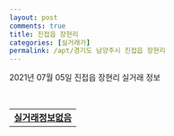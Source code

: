 ```yaml
---
layout: post
comments: true
title: 진접읍 장현리
categories: [실거래가]
permalink: /apt/경기도 남양주시 진접읍 장현리
---
```


2021년 07월 05일 진접읍 장현리 실거래 정보

<script type="text/javascript">
  google.charts.load('current', {'packages':['corechart']});
  google.charts.setOnLoadCallback(drawChart);

  function drawChart() {
    var data = google.visualization.arrayToDataTable([['거래일', '매매', '전월세', '전매'], ['20-07', 68, 51, 0], ['20-08', 29, 51, 0], ['20-09', 29, 42, 0], ['20-10', 43, 63, 0], ['20-11', 44, 40, 0], ['20-12', 62, 48, 0], ['21-01', 104, 50, 0], ['21-02', 53, 37, 0], ['21-03', 35, 63, 0], ['21-04', 22, 58, 0], ['21-05', 31, 55, 0], ['21-06', 17, 32, 0], ['21-07', 1, 0, 0]]);

    var options = {
      title: '최근 유형별 거래량 추이',
      legend: { position: 'bottom' }
    };

    var chart = new google.visualization.LineChart(document.getElementById('columnchart_material'));
    chart.draw(data, (options));
  }
</script>

<div id="columnchart_material" style="width: 95%; margin-left: -35px; display: block"></div>
<br>
<table>
  <tr>
    <td colspan="4" style="font-weight: bold;"><a href="https://search.naver.com/search.naver?query=진접읍 장현리 실거래정보없음">실거래정보없음</a></td>
  </tr>
    
</table>
    